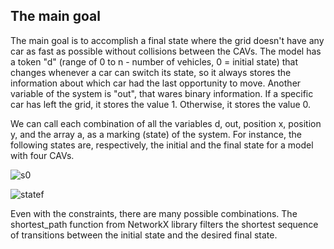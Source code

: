 ## The main goal

The main goal is to accomplish a final state where the grid doesn't have any car as fast as possible without collisions between the CAVs. The model has a token "d" (range of 0 to n - number of vehicles, 0 = initial state) that changes whenever a car can switch its state, so it always stores the information about which car had the last opportunity to move. Another variable of the system is "out", that wares binary information. If a specific car has left the grid, it stores the value 1. Otherwise, it stores the value 0.

We can call each combination of all the variables d,  out, position x, position y, and the array a, as a marking (state) of the system. For instance, the following states are, respectively, the initial and the final state for a model with four CAVs.

![s0](https://user-images.githubusercontent.com/50747436/66580992-b0a71c00-eb55-11e9-8eb7-9314e6b50063.png)

![statef](https://user-images.githubusercontent.com/50747436/66580990-b00e8580-eb55-11e9-9bf2-c4788d61c7f8.JPG)

Even with the constraints, there are many possible combinations. The shortest_path function from NetworkX library filters the shortest sequence of transitions between the initial state and the desired final state.



